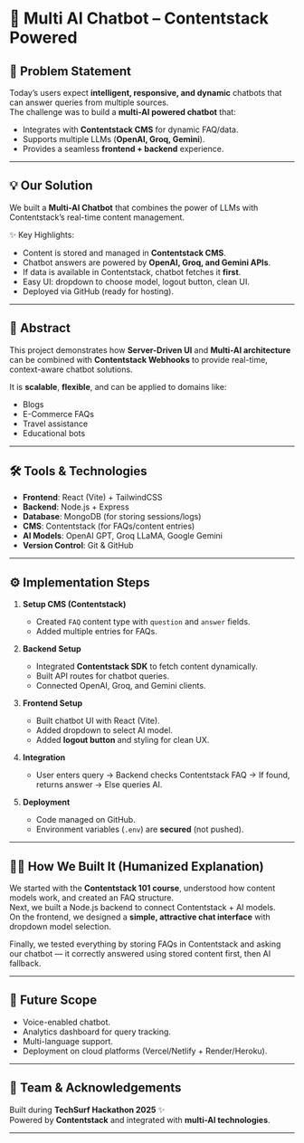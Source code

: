 # 🤖 Multi AI Chatbot – Contentstack Powered

## 📌 Problem Statement
Today’s users expect **intelligent, responsive, and dynamic** chatbots that can answer queries from multiple sources.  
The challenge was to build a **multi-AI powered chatbot** that:
- Integrates with **Contentstack CMS** for dynamic FAQ/data.  
- Supports multiple LLMs (**OpenAI, Groq, Gemini**).  
- Provides a seamless **frontend + backend** experience.  

---

## 💡 Our Solution
We built a **Multi-AI Chatbot** that combines the power of LLMs with Contentstack’s real-time content management.  

✨ Key Highlights:
- Content is stored and managed in **Contentstack CMS**.  
- Chatbot answers are powered by **OpenAI, Groq, and Gemini APIs**.  
- If data is available in Contentstack, chatbot fetches it **first**.  
- Easy UI: dropdown to choose model, logout button, clean UI.  
- Deployed via GitHub (ready for hosting).  

---

## 📝 Abstract
This project demonstrates how **Server-Driven UI** and **Multi-AI architecture** can be combined with **Contentstack Webhooks** to provide real-time, context-aware chatbot solutions.  

It is **scalable**, **flexible**, and can be applied to domains like:  
- Blogs  
- E-Commerce FAQs  
- Travel assistance  
- Educational bots  

---

## 🛠️ Tools & Technologies
- **Frontend**: React (Vite) + TailwindCSS  
- **Backend**: Node.js + Express  
- **Database**: MongoDB (for storing sessions/logs)  
- **CMS**: Contentstack (for FAQs/content entries)  
- **AI Models**: OpenAI GPT, Groq LLaMA, Google Gemini  
- **Version Control**: Git & GitHub  

---

## ⚙️ Implementation Steps
1. **Setup CMS (Contentstack)**  
   - Created `FAQ` content type with `question` and `answer` fields.  
   - Added multiple entries for FAQs.  

2. **Backend Setup**  
   - Integrated **Contentstack SDK** to fetch content dynamically.  
   - Built API routes for chatbot queries.  
   - Connected OpenAI, Groq, and Gemini clients.  

3. **Frontend Setup**  
   - Built chatbot UI with React (Vite).  
   - Added dropdown to select AI model.  
   - Added **logout button** and styling for clean UX.  

4. **Integration**  
   - User enters query → Backend checks Contentstack FAQ → If found, returns answer → Else queries AI.  

5. **Deployment**  
   - Code managed on GitHub.  
   - Environment variables (`.env`) are **secured** (not pushed).  

---

## 👩‍💻 How We Built It (Humanized Explanation)
We started with the **Contentstack 101 course**, understood how content models work, and created an FAQ structure.  
Next, we built a Node.js backend to connect Contentstack + AI models.  
On the frontend, we designed a **simple, attractive chat interface** with dropdown model selection.  

Finally, we tested everything by storing FAQs in Contentstack and asking our chatbot — it correctly answered using stored content first, then AI fallback.  

---

## 🚀 Future Scope
- Voice-enabled chatbot.  
- Analytics dashboard for query tracking.  
- Multi-language support.  
- Deployment on cloud platforms (Vercel/Netlify + Render/Heroku).  

---

## 🙌 Team & Acknowledgements
Built during **TechSurf Hackathon 2025** ✨  
Powered by **Contentstack** and integrated with **multi-AI technologies**.  

---

